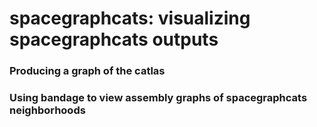 # spacegraphcats: visualizing spacegraphcats outputs

### Producing a graph of the catlas

### Using bandage to view assembly graphs of spacegraphcats neighborhoods
